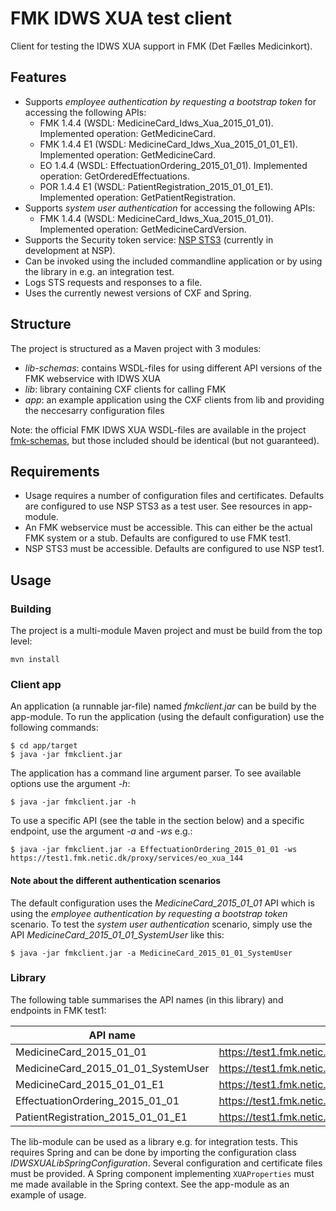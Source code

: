 # FMK IDWS XUA test client

Client for testing the IDWS XUA support in FMK (Det Fælles Medicinkort).

## Features

* Supports *employee authentication by requesting a bootstrap token* for accessing the following APIs:
    * FMK 1.4.4 (WSDL: MedicineCard_Idws_Xua_2015_01_01). Implemented operation: GetMedicineCard.
    * FMK 1.4.4 E1 (WSDL: MedicineCard_Idws_Xua_2015_01_01_E1). Implemented operation: GetMedicineCard.
    * EO 1.4.4 (WSDL: EffectuationOrdering_2015_01_01). Implemented operation: GetOrderedEffectuations.
    * POR 1.4.4 E1 (WSDL: PatientRegistration_2015_01_01_E1). Implemented operation: GetPatientRegistration.
* Supports *system user authentication* for accessing the following APIs:
    * FMK 1.4.4 (WSDL: MedicineCard_Idws_Xua_2015_01_01). Implemented operation: GetMedicineCardVersion.
* Supports the Security token service: [NSP STS3](https://www.nspop.dk/display/STS3) (currently in development at NSP).
* Can be invoked using the included commandline application or by using the library in e.g. an integration test.
* Logs STS requests and responses to a file.
* Uses the currently newest versions of CXF and Spring.

## Structure

The project is structured as a Maven project with 3 modules:
* *lib-schemas*: contains WSDL-files for using different API versions of the FMK webservice with IDWS XUA
* *lib*: library containing CXF clients for calling FMK
* *app*: an example application using the CXF clients from lib and providing the neccesarry configuration files

Note: the official FMK IDWS XUA WSDL-files are available in the project [fmk-schemas](https://github.com/trifork/fmk-schemas), but those included should be identical (but not guaranteed).

## Requirements

* Usage requires a number of configuration files and certificates. Defaults are configured to use NSP STS3 as a test user. See resources in app-module.
* An FMK webservice must be accessible. This can either be the actual FMK system or a stub. Defaults are configured to use FMK test1.
* NSP STS3 must be accessible. Defaults are configured to use NSP test1.

## Usage

### Building

The project is a multi-module Maven project and must be build from the top level:
```
mvn install
```

### Client app

An application (a runnable jar-file) named *fmkclient.jar* can be build by the app-module. To run the application (using the default configuration) use the following commands:

```
$ cd app/target
$ java -jar fmkclient.jar
```

The application has a command line argument parser. To see available options use the argument *-h*:

```
$ java -jar fmkclient.jar -h
```

To use a specific API (see the table in the section below) and a specific endpoint, use the argument *-a* and *-ws* e.g.:

```
$ java -jar fmkclient.jar -a EffectuationOrdering_2015_01_01 -ws https://test1.fmk.netic.dk/proxy/services/eo_xua_144
```

#### Note about the different authentication scenarios

The default configuration uses the *MedicineCard_2015_01_01* API which is using the *employee authentication by requesting a bootstrap token* scenario.
To test the *system user authentication* scenario, simply use the API *MedicineCard_2015_01_01_SystemUser* like this:

```
$ java -jar fmkclient.jar -a MedicineCard_2015_01_01_SystemUser
```

### Library

The following table summarises the API names (in this library) and endpoints in FMK test1:

API name | Endpoint
--- | ---
MedicineCard_2015_01_01 | https://test1.fmk.netic.dk/proxy/services/fmk_xua_144
MedicineCard_2015_01_01_SystemUser | https://test1.fmk.netic.dk/proxy/services/fmk_xua_144
MedicineCard_2015_01_01_E1 | https://test1.fmk.netic.dk/proxy/services/fmk_xua_144_E1
EffectuationOrdering_2015_01_01 | https://test1.fmk.netic.dk/proxy/services/eo_xua_144
PatientRegistration_2015_01_01_E1 | https://test1.fmk.netic.dk/proxy/services/por_xua_144_E1


The lib-module can be used as a library e.g. for integration tests. This requires Spring and can be done by importing the configuration class *IDWSXUALibSpringConfiguration*.
Several configuration and certificate files must be provided. A Spring component implementing `XUAProperties` must me made available in the Spring context. See the app-module as an example of usage.
